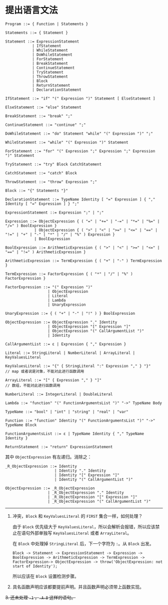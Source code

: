 # 提出语言文法

```
Program ::= { Function | Statements }

Statements ::= { Statement }

Statement ::= ExpressionStatement
            | IfStatement
            | WhileStatement
            | DoWhileStatement
            | ForStatement
            | BreakStatement
            | ContinueStatement
            | TryStatement
            | ThrowStatement
            | Block
            | ReturnStatement
            | DeclarationStatement

IfStatement ::= "if" "(" Expression ")" Statement [ ElseStatement ]

ElseStatement ::= "else" Statement

BreakStatement ::= "break" ";"

ContinueStatement ::= "continue" ";"

DoWhileStatement ::= "do" Statement "while" "(" Expression ")" ";"

WhileStatement ::= "while" "(" Expression ")" Statement

ForStatement ::= "for" "(" Expression ";" Expression ";" Expression ")" Statement

TryStatement ::= "try" Block CatchStatement

CatchStatement ::= "catch" Block

ThrowStatement ::= "throw" Expression ";"

Block ::= "{" Statements "}"

DeclarationStatement ::= TypeName Identity [ "=" Expression ] { "," Identity [ "=" Expression ] } ";"

ExpressionStatement ::= Expression ";" | ";"

Expression ::= ObjectExpression { ( "=" | "+=" | "-=" | "*=" | "%=" | "/=" ) BoolExpression }
             | ObjectExpression { ( ">" | "<" | ">=" | "<=" | "==" | "!=" | "+" | "-" | "*" | "/" | "%" ) Expression }
             | BoolExpression

BoolExpression ::= ArithmeticExpression { ( ">" | "<" | ">=" | "<=" | "==" | "!=" ) ArithmeticExpression }

ArithmeticExpression ::= TermExpression { ( "+" | "-" ) TermExpression }

TermExpression ::= FactorExpression { ( "*" | "/" | "%" ) FactorExpression }

FactorExpression ::= "(" Expression ")"
                   | ObjectExpression
                   | Literal
                   | Lambda
                   | UnaryExpression

UnaryExpression ::= { ( "+" | "-" | "!" ) } BoolExpression

ObjectExpression ::= ObjectExpression "." Identity
                   | ObjectExpression "[" Expression "]"
                   | ObjectExpression "(" CallArgumentList ")"
                   | Identity

CallArgumentList ::= ε | Expression { "," Expression }

Literal ::= StringLiteral | NumberLiteral | ArrayLiteral | KeyValuesLiteral

KeyValuesLiteral ::= "{" { StringLiteral ":" Expression "," } "}"           // map 或者说是对象，不能对此进行函数调用

ArrayLiteral ::= "[" { Expression "," } "]"                                 // 数组，不能对此进行函数调用

NumberLiteral ::= IntegerLiteral | DoubleLiteral

Lambda ::= "function" "(" FunctionArgumentsList ")" "->" TypeName Body

TypeName ::= "bool" | "int" | "string" | "real" | "var"

Function ::= "function" Identity "(" FunctionArgumentsList ")" "->" TypeName Block

FunctionArgumentsList ::= ε | TypeName Identity { "," TypeName Identity }

ReturnStatement ::= "return" ExpressionStatement

```

其中 `ObjectExpression` 有左递归。消除之：

```
_R_ObjectExpression ::= Identity
                      | Identity "." Identity
                      | Identity "[" Expression "]"
                      | Identity "(" CallArgumentList ")"

ObjectExpression ::= _R_ObjectExpression
                   | _R_ObjectExpression "." Identity
                   | _R_ObjectExpression "[" Expression "]"
                   | _R_ObjectExpression "(" CallArgumentList ")"
```

---

1. 冲突，`Block` 和 `KeyValuesLiteral` 的 `FIRST` 集合一样，如何处理？

    由于 `Block` 优先级大于 `KeyValuesLiteral`，所以会解析会报错，所以应该禁止在语句外部单独写 `KeyValuesLiteral` 或者 `ArrayLiteral`。

    在 `Block` 中处理掉 `StringLiteral` 后，下一个字符为 `:`。从 `Block` 出发。

    `Block -> Statement -> ExpressionStatement -> Expression -> BoolExpression -> ArithmeticExpression -> TermExpression -> FactorExpression-> ObjectExpression -> throw('ObjectExpression: not start of Identity');`

    所以应该在 `Block` 设置检测步骤。

2. 具名函数声明应该都要提前声明。并且函数声明必须带上函数实现。

~~3. 还未处理 `-1` ，`-A-B` 这样的语句。~~
